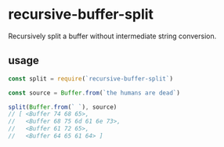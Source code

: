 # recursive-buffer-split

Recursively split a buffer without intermediate string conversion.

## usage

``` javascript
const split = require(`recursive-buffer-split`)

const source = Buffer.from(`the humans are dead`)

split(Buffer.from(` `), source)
// [ <Buffer 74 68 65>,
//   <Buffer 68 75 6d 61 6e 73>,
//   <Buffer 61 72 65>,
//   <Buffer 64 65 61 64> ]
```
